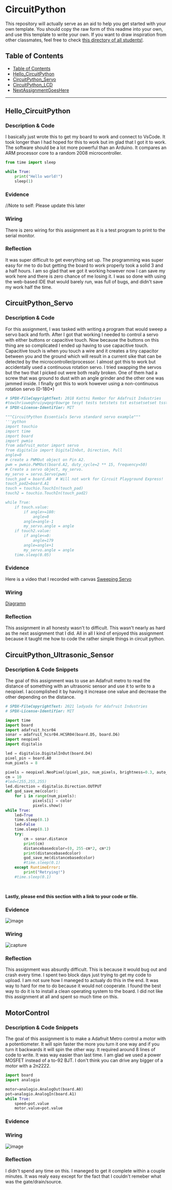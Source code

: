 # CircuitPython
This repository will actually serve as an aid to help you get started with your own template.  You should copy the raw form of this readme into your own, and use this template to write your own.  If you want to draw inspiration from other classmates, feel free to check [this directory of all students!](https://github.com/chssigma/Class_Accounts).
## Table of Contents
* [Table of Contents](#TableOfContents)
* [Hello_CircuitPython](#Hello_CircuitPython)
* [CircuitPython_Servo](#CircuitPython_Servo)
* [CircuitPython_LCD](#CircuitPython_LCD)
* [NextAssignmentGoesHere](#MotorControl)
---

## Hello_CircuitPython

### Description & Code
I basically just wrote this to get my board to work and connect to VsCode. 
It took longer than I had hoped for this to work but im glad that I got it to work.
The software should be a lot more powerful than an Arduino. 
It compares an ARM processor core to a random 2008 microcontroller.

```python
from time import sleep

while True:
    print("Hello world!")
    sleep(1)

```


### Evidence

//Note to self: Please update this later



### Wiring
There is zero wiring for this assignment as it is a test program to print to the serial monitor.

### Reflection
It was super difficult to get everything set up. The programming was super easy for me to do but getting the board to work properly took a solid 3 and a half hours. I am so glad that we got it working however now I can save my work here and there is zero chance of me losing it. I was so done with using the web-based IDE that would barely run, was full of bugs, and didn't save my work half the time. 




## CircuitPython_Servo

### Description & Code
For this assignment, I was tasked with writing a program that would sweep a servo back and forth. After I got that working I needed to control a servo with either buttons or capacitive touch. Now because the buttons on this thing are so complicated I ended up having to use capacitive touch. Capacitive touch is when you touch a wire and it creates a tiny capacitor between you and the ground which will result in a current sike that can be detected by the microcontroller/processor. I almost got this to work but accidentally used a continuous rotation servo. I tried swapping the servos but the two that I picked out were both really broken. One of them had a screw that was ground to dust with an angle grinder and the other one was jammed inside. I finally got this to work however using a non-continuous rotation servo (0-180*)
```python
# SPDX-FileCopyrightText: 2018 Kattni Rembor for Adafruit Industries
#towihriuweqhruiywqegr8owrge tesyt tests tetstets tst estsetsetset tsstese test
# SPDX-License-Identifier: MIT

"""CircuitPython Essentials Servo standard servo example"""
'''python
import touchio
import time
import board
import pwmio
from adafruit_motor import servo
from digitalio import DigitalInOut, Direction, Pull
angle=0
# create a PWMOut object on Pin A2.
pwm = pwmio.PWMOut(board.A2, duty_cycle=2 ** 15, frequency=50)
# Create a servo object, my_servo.
my_servo = servo.Servo(pwm)
touch_pad = board.A0  # Will not work for Circuit Playground Express!
touch_pad2=board.A1
touch = touchio.TouchIn(touch_pad)
touch2 = touchio.TouchIn(touch_pad2)

while True:
    if touch.value:
        if angle>=180:
            angle=0
        angle=angle-1
        my_servo.angle = angle
    if touch2.value:
        if angle<=0:
            angle=179
        angle=angle+1
        my_servo.angle = angle
    time.sleep(0.05)

```

### Evidence
Here is a video that I recorded with canvas
[Sweeping Servo](https://github.com/solomon4000/eng3/blob/main/CircuitPython%20Servo_%20Solomon%20Lam%20(He_Him)%20-%20Google%20Chrome%202023-09-04%2013-47-12.mp4)

### Wiring
[Diagramn](https://github.com/solomon4000/eng3/blob/main/Screenshot%202023-09-13%208.49.49%20PM.png)
### Reflection
This assignment in all honesty wasn't to difficult. This wasn't nearly as hard as the next assignment that I did. All in all I kind of enjoyed this assignment because it taught me how to code the rather simple things in circuit python.


## CircuitPython_Ultrasonic_Sensor

### Description & Code Snippets
The goal of this assignment was to use an Adafruit metro to read the distance of something with an ultrasonic sensor and use it to write to a neopixel. I accomplished it by having it increase one value and decrease the other depending on the distance.

```python
# SPDX-FileCopyrightText: 2021 ladyada for Adafruit Industries
# SPDX-License-Identifier: MIT

import time
import board
import adafruit_hcsr04
sonar = adafruit_hcsr04.HCSR04(board.D5, board.D6)
import neopixel
import digitalio

led = digitalio.DigitalInOut(board.D4)
pixel_pin = board.A0
num_pixels = 8

pixels = neopixel.NeoPixel(pixel_pin, num_pixels, brightness=0.3, auto_write=False)
cm = 10
#led=(255,255,255)
led.direction = digitalio.Direction.OUTPUT
def god_save_me(color):
    for i in range(num_pixels):
            pixels[i] = color
            pixels.show()
while True:
    led=True
    time.sleep(0.1)
    led=False
    time.sleep(0.1)
    try:
        cm = sonar.distance
        print(cm)
        distancebasedcolor=(0, 255-cm*2, cm*2)
        print(distancebasedcolor)
        god_save_me(distancebasedcolor)
        #time.sleep(0.1)
    except RuntimeError:
        print("Retrying!")
    #time.sleep(0.1)
    
    
```

**Lastly, please end this section with a link to your code or file.**  


### Evidence
![image](https://github.com/solomon4000/eng3/blob/main/ezgif.com-video-to-gif.gif) 



### Wiring
![capture](https://github.com/solomon4000/eng3/blob/main/Capture.PNG)


### Reflection
This assignment was absurdly difficult. This is because it would bug out and crash every time. I spent two block days just trying to get my code to upload. I am not sure how I maneged to actualy do this in the end. It was way to hard for me to do because it would not cooperate. I found the best way to do it is to install a clean operating system to the board. I did not like this assignment at all and spent so much time on this.





## MotorControl

### Description & Code Snippets
The goal of this assignment is to make a Adafruit Metro control a motor with a potentiometer. It will spin faster the more you turn it one way and if you turn it backwards it will spin the other way. It required around 8 lines of code to write. It was way easier than last time. I am glad we used a power MOSFET instead of a to-92 BJT. I don't think you can drive any bigger of a motor with a 2n2222.
```python
import board
import analogio

motor=analogio.AnalogOut(board.A0)
pot=analogio.AnalogIn(board.A1)
while True:
    speed=pot.value
    motor.value=pot.value

```

### Evidence

### Wiring
![image](https://github.com/solomon4000/eng3/assets/90640484/d0d37feb-503e-4b8c-adf3-99a193652d14)

### Reflection
I didn't spend any time on this. I maneged to get it complete within a couple minutes. It was realy easy except for the fact that I couldn't remeber what was the gate/drain/source.
